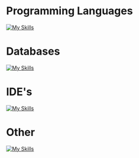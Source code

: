 # Programming Languages

[![My Skills](https://skillicons.dev/icons?i=java,js,ts)](https://skillicons.dev)

# Databases

[![My Skills](https://skillicons.dev/icons?i=mongo,mysql)](https://skillicons.dev)

# IDE's

[![My Skills](https://skillicons.dev/icons?i=idea,vscode)](https://skillicons.dev)

# Other

[![My Skills](https://skillicons.dev/icons?i=next,react,figma)](https://skillicons.dev)
